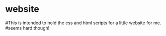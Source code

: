 # website

#This is intended to hold the css and html scripts for a little website for me. 
#seems hard though!
